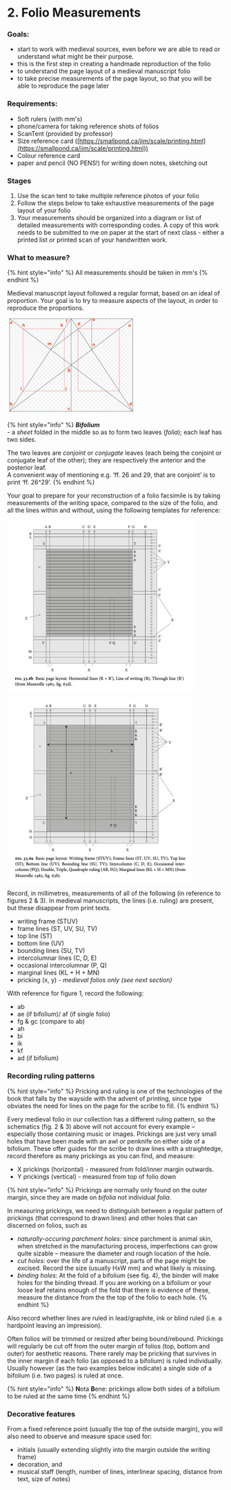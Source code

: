 # 2. Folio Measurements

### Goals:&#x20;

* start to work with medieval sources, even before we are able to read or understand what might be their purpose.&#x20;
* this is the first step in creating a handmade reproduction of the folio
* to understand the page layout of a medieval manuscript folio
* to take precise measurements of the page layout, so that you will be able to reproduce the page later

### Requirements:

* Soft rulers (with mm's)
* phone/camera for taking reference shots of folios
* ScanTent (provided by professor)
* Size reference card ([https://smallpond.ca/jim/scale/printing.html](https://smallpond.ca/jim/scale/printing.html))
* Colour reference card&#x20;
* paper and pencil (NO PENS!) for writing down notes, sketching out

### Stages

1. Use the scan tent to take multiple reference photos of your folio&#x20;
2. Follow the steps below to take exhaustive measurements of the page layout of your folio
3. Your measurements should be organized into a diagram or list of detailed measurements with corresponding codes. A copy of this work needs to be submitted to me on paper at the start of next class - either a printed list or printed scan of your handwritten work.&#x20;

### What to measure?

{% hint style="info" %}
All measurements should be taken in mm's
{% endhint %}

Medieval manuscript layout followed a regular format, based on an ideal of proportion. Your goal is to try to measure aspects of the layout, in order to reproduce the proportions.

![Fig .1. Proportions of a bifolium](../../.gitbook/assets/Golden-section-a.jpg)

{% hint style="info" %}
_**Bifolium**_\
\- a _sheet_ folded in the middle so as to form two leaves (_folia_); each leaf has two sides.

The two leaves are _conjoint_ or _conjugate_ leaves (each being the conjoint or conjugate leaf of the other); they are respectively the anterior and the posterior leaf.\
A convenient way of mentioning e.g. ‘ff. 26 and 29, that are conjoint’ is to print ‘ff. 26^29’.
{% endhint %}

Your goal to prepare for your reconstruction of a folio facsimile is by taking measurements of the writing space, compared to the size of the folio, and all the lines within and without, using the following templates for reference:

![Fig. 2](<../../.gitbook/assets/Fig. 35.6b.png>)

![Fig 3.](<../../.gitbook/assets/Fig. 35.6a.png>)

Record, in millimetres, measurements of all of the following (in reference to figures 2 & 3). In medieval manuscripts, the lines (i.e. ruling) are present, but these disappear from print texts.

* writing frame (STUV)
* frame lines (ST, UV, SU, TV)
* top line (ST)
* bottom line (UV)
* bounding lines (SU, TV)
* intercolumnar lines (C, D, E)
* occasional intercolumnar (P, Q)
* marginal lines (KL + H + MN)
* pricking (x, y) - _medieval folios only (see next section)_

With reference for figure 1, record the following:

* ab
* ae (if bifolium)/ af (if single folio)
* fg & gc (compare to ab)
* ah
* bi
* ik
* kf
* ad (if bifolium)

### Recording ruling patterns

{% hint style="info" %}
Pricking and ruling is one of the technologies of the book that falls by the wayside with the advent of printing, since type obviates the need for lines on the page for the scribe to fill.&#x20;
{% endhint %}

Every medieval folio in our collection has a different ruling pattern, so the schematics (fig. 2 & 3) above will not account for every example – especially those containing music or images. Prickings are just very small holes that have been made with an awl or penknife on either side of a bifolium. These offer guides for the scribe to draw lines with a straightedge, record therefore as many prickings as you can find, and measure:

* X prickings (horizontal) - measured from fold/inner margin outwards.&#x20;
* Y prickings (vertical) - measured from top of folio down

{% hint style="info" %}
Prickings are normally only found on the outer margin, since they are made on _bifolia_ not individual _folia_.&#x20;

In measuring prickings, we need to distinguish between a regular pattern of prickings (that correspond to drawn lines) and other holes that can discerned on folios, such as

* _naturally-occuring parchment holes:_ since parchment is animal skin, when stretched in the manufacturing process, imperfections can grow quite sizable – measure the diameter and rough location of the hole.&#x20;
* _cut holes_: over the life of a manuscript, parts of the page might be excised. Record the size (usually HxW mm) and what likely is missing.&#x20;
* _binding holes_: At the fold of a bifolium (see fig. 4), the binder will make holes for the binding thread. If you are working on a bifolium or your loose leaf retains enough of the fold that there is evidence of these, measure the distance from the the top of the folio to each hole.&#x20;
{% endhint %}

Also record whether lines are ruled in lead/graphite, ink or blind ruled (i.e. a hardpoint leaving an impression).&#x20;

Often folios will be trimmed or resized after being bound/rebound. Prickings will regularly be cut off from the outer margin of folios (top, bottom and outer) for aesthetic reasons. There rarely may be pricking that survives in the inner margin if each folio (as opposed to a bifolium) is ruled individually. Usually however (as the two examples below indicate) a single side of a bifolium (i.e. two pages) is ruled at once.&#x20;

{% hint style="info" %}
**N**ota **B**ene: prickings allow both sides of a bifolium to be ruled at the same time
{% endhint %}

### Decorative features

From a fixed reference point (usually the top of the outside margin), you will also need to observe and measure space used for:

* initials (usually extending slightly into the margin outside the writing frame)
* decoration, and&#x20;
* musical staff (length, number of lines, interlinear spacing, distance from text, size of notes)

